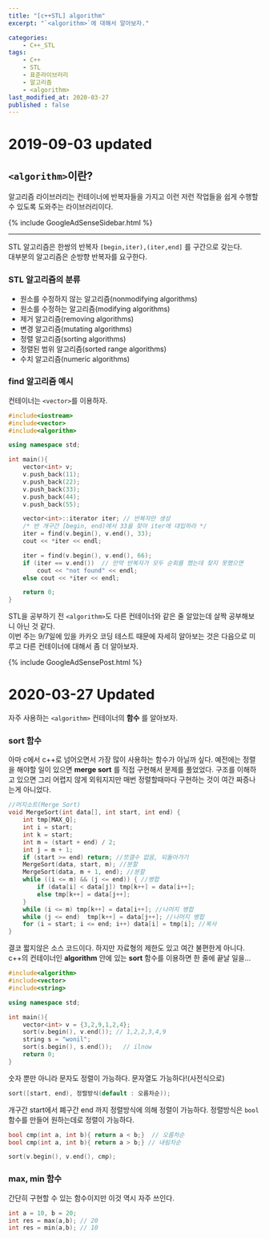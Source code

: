 ```yaml
---
title: "[c++STL] algorithm"
excerpt: "`<algorithm>`에 대해서 알아보자."

categories:
    - C++_STL
tags:
    - C++
    - STL
    - 표준라이브러리
    - 알고리즘
    - <algorithm>
last_modified_at: 2020-03-27
published : false
---
```

# 2019-09-03 updated

## `<algorithm>`이란?  
알고리즘 라이브러리는 컨테이너에 반복자들을 가지고 이런 저런 작업들을 쉽게 수행할 수 있도록 도와주는 라이브러리이다.  

{% include GoogleAdSenseSidebar.html %}

***
STL 알고리즘은 한쌍의 반복자 `[begin,iter),(iter,end]` 를 구간으로 갖는다.  
대부분의 알고리즘은 순방향 반복자를 요구한다.  

### STL 알고리즘의 분류
+ 원소를 수정하지 않는 알고리즘(nonmodifying algorithms)  
+ 원소를 수정하는 알고리즘(modifying algorithms)  
+ 제거 알고리즘(removing algorithms)
+ 변경 알고리즘(mutating algorithms)
+ 정렬 알고리즘(sorting algorithms)
+ 정렬된 범위 알고리즘(sorted range algorithms)
+ 수치 알고리즘(numeric algorithms)

### find 알고리즘 예시
컨테이너는 `<vector>`를 이용하자.
```c++
#include<iostream>
#include<vector>
#include<algorithm>

using namespace std;

int main(){
    vector<int> v;
    v.push_back(11);
    v.push_back(22);
    v.push_back(33);
    v.push_back(44);
    v.push_back(55);

    vector<int>::iterator iter; // 반복자만 생성
    /* 반 개구간 [begin, end)에서 33을 찾아 iter에 대입하라 */ 
    iter = find(v.begin(), v.end(), 33);
    cout << *iter << endl;

    iter = find(v.begin(), v.end(), 66);
	if (iter == v.end())  // 만약 반복자가 모두 순회를 했는데 찾지 못했으면
		cout << "not found" << endl;
	else cout << *iter << endl;

    return 0;
}
```

STL을 공부하기 전 `<algorithm>`도 다른 컨테이너와 같은 줄 알았는데 살짝 공부해보니 아닌 것 같다.  
이번 주는 9/7일에 있을 카카오 코딩 테스트 때문에 자세히 알아보는 것은 다음으로 미루고 다른 컨테이너에 대해서 
좀 더 알아보자.  

  {% include GoogleAdSensePost.html %}

# 2020-03-27 Updated  

자주 사용하는 `<algorithm>` 컨테이너의 **함수** 를 알아보자. 

### sort 함수  

아마 c에서 c++로 넘어오면서 가장 많이 사용하는 함수가 아닐까 싶다. 예전에는 정렬을 해야할 일이 있으면 **merge sort** 를 직접 구현해서 문제를 풀었었다. 구조를 이해하고 있으면 그리 어렵지 않게 외워지지만 매번 정렬할때마다 구현하는 것이 여간 짜증나는게 아니었다.  

```cpp  
//머지소트(Merge Sort)
void MergeSort(int data[], int start, int end) {
	int tmp[MAX_Q];
	int i = start;
	int k = start;
	int m = (start + end) / 2;
	int j = m + 1;
	if (start >= end) return; //쪼갤수 없음, 되돌아가기
	MergeSort(data, start, m); //분할
	MergeSort(data, m + 1, end); //분할
	while ((i <= m) && (j <= end)) { //병합
		if (data[i] < data[j]) tmp[k++] = data[i++];
		else tmp[k++] = data[j++];
	}
	while (i <= m) tmp[k++] = data[i++]; //나머지 병합
	while (j <= end)  tmp[k++] = data[j++]; //나머지 병합
	for (i = start; i <= end; i++) data[i] = tmp[i]; //복사
}
```

결코 짧지않은 소스 코드이다. 하지만 자료형의 제한도 있고 여간 불편한게 아니다. c++의 컨테이너인 **algorithm** 안에 있는 **sort** 함수를 이용하면 한 줄에 끝날 일을...  

```cpp  
#include<algorithm>
#include<vector>
#include<string>

using namespace std;

int main(){
    vector<int> v = {3,2,9,1,2,4}; 
    sort(v.begin(), v.end()); // 1,2,2,3,4,9
    string s = "wonil";
    sort(s.begin(), s.end());	// ilnow    
    return 0;
}
```



숫자 뿐만 아니라 문자도 정렬이 가능하다. 문자열도 가능하다!(사전식으로) 

```cpp	
sort([start, end), 정렬방식(default : 오름차순));
```

개구간 start에서 폐구간 end 까지 정렬방식에 의해 정렬이 가능하다.  정렬방식은 `bool`함수를 만들어 원하는데로 정렬이 가능하다.  

```cpp
bool cmp(int a, int b){ return a < b;}	// 오름차순
bool cmp(int a, int b){ return a > b;} // 내림차순

sort(v.begin(), v.end(), cmp);
```



### max, min 함수  

간단히 구현할 수 있는 함수이지만 이것 역시 자주 쓰인다.  

```cpp  
int a = 10, b = 20;
int res = max(a,b);	// 20
int res = min(a,b); // 10
```



